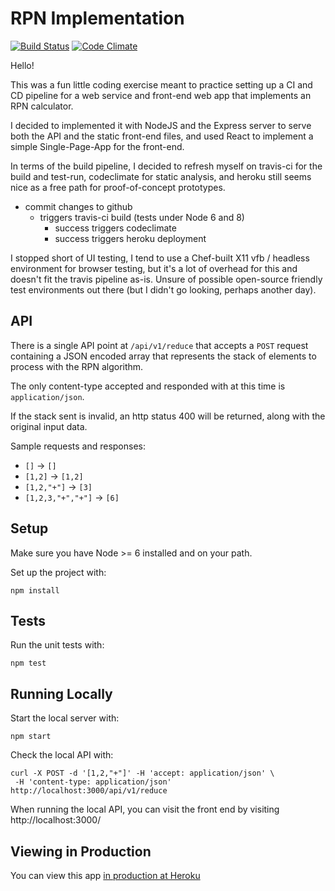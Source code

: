 # RPN Implementation

[![Build Status](https://travis-ci.org/svetzal/rpn_kata.svg?branch=master)](https://travis-ci.org/svetzal/rpn_kata)
[![Code Climate](https://codeclimate.com/github/svetzal/rpn_kata.png)](https://codeclimate.com/github/svetzal/rpn_kata)

Hello!

This was a fun little coding exercise meant to practice setting up a CI and CD
pipeline for a web service and front-end web app that implements an RPN
calculator.

I decided to implemented it with NodeJS and the Express server to serve both
the API and the static front-end files, and used React to implement a simple
Single-Page-App for the front-end.

In terms of the build pipeline, I decided to refresh myself on travis-ci for
the build and test-run, codeclimate for static analysis, and heroku still seems
nice as a free path for proof-of-concept prototypes.

- commit changes to github
    - triggers travis-ci build (tests under Node 6 and 8)
        - success triggers codeclimate
        - success triggers heroku deployment

I stopped short of UI testing, I tend to use a Chef-built X11 vfb / headless
environment for browser testing, but it's a lot of overhead for this and doesn't
fit the travis pipeline as-is. Unsure of possible open-source friendly test
environments out there (but I didn't go looking, perhaps another day).

## API

There is a single API point at `/api/v1/reduce` that accepts a `POST` request
containing a JSON encoded array that represents the stack of elements to
process with the RPN algorithm.

The only content-type accepted and responded with at this time is
`application/json`.

If the stack sent is invalid, an http status 400 will be returned, along with
the original input data.

Sample requests and responses:

- `[]` -> `[]`
- `[1,2]` -> `[1,2]`
- `[1,2,"+"]` -> `[3]`
- `[1,2,3,"+","+"]` -> `[6]`

## Setup

Make sure you have Node >= 6 installed and on your path.

Set up the project with:

```
npm install
```

## Tests

Run the unit tests with:

```
npm test
```

## Running Locally

Start the local server with:

```
npm start
```

Check the local API with:

```
curl -X POST -d '[1,2,"+"]' -H 'accept: application/json' \
 -H 'content-type: application/json' http://localhost:3000/api/v1/reduce
```

When running the local API, you can visit the front end by visiting
http://localhost:3000/

## Viewing in Production

You can view this app [in production at Heroku](https://pure-thicket-62410.herokuapp.com)
